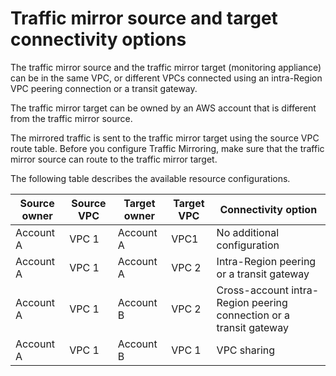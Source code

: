 # Traffic mirror source and target connectivity options<a name="traffic-mirroring-connection"></a>

The traffic mirror source and the traffic mirror target \(monitoring appliance\) can be in the same VPC, or different VPCs connected using an intra\-Region VPC peering connection or a transit gateway\.

The traffic mirror target can be owned by an AWS account that is different from the traffic mirror source\.

The mirrored traffic is sent to the traffic mirror target using the source VPC route table\. Before you configure Traffic Mirroring, make sure that the traffic mirror source can route to the traffic mirror target\.

The following table describes the available resource configurations\.


| Source owner | Source VPC | Target owner | Target VPC | Connectivity option | 
| --- | --- | --- | --- | --- | 
| Account A | VPC 1 | Account A | VPC1 | No additional configuration | 
| Account A | VPC 1 | Account A | VPC 2 | Intra\-Region peering or a transit gateway | 
| Account A | VPC 1 | Account B | VPC 2 | Cross\-account intra\-Region peering connection or a transit gateway | 
| Account A | VPC 1 | Account B | VPC 1 | VPC sharing | 